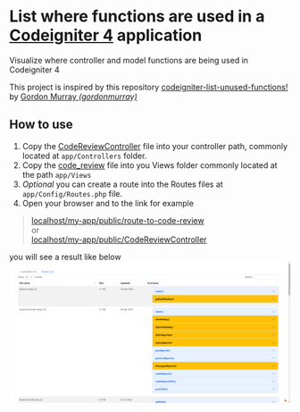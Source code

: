 # <b>List where functions are used in a <a href="https://www.codeigniter.com/user_guide/intro/index.html" target="_blank">Codeigniter 4</a>  application</b>
Visualize where controller and model functions are being used in Codeigniter 4

This project is inspired by this repository <a href="https://github.com/gordonmurray/codeigniter-list-unused-functions" target="_blank">codeigniter-list-unused-functions!</a> by <a href="https://github.com/gordonmurray" target="_blank">Gordon Murray <em>(gordonmurray)</em></a>


## How to use

1.	Copy the [CodeReviewController](https://github.com/Petercadeau/codeigniter4-list-usage-functions/blob/main/CodeReviewController.php) file into your controller path, commonly located at  `app/Controllers` folder.
2.	Copy the [code_review](https://github.com/Petercadeau/codeigniter4-list-usage-functions/blob/main/code_review.php) file into you Views folder commonly located at the path `app/Views` 
3.	*Optional* you can create a route into the Routes files at `app/Config/Routes.php` file.
4.	Open your browser and to the link for example

> [localhost/my-app/public/route-to-code-review](localhost/my-app/public/route-to-code-review)
> <br> or <br>
> [localhost/my-app/public/CodeReviewController](localhost/my-app/public/CodeReviewController)
> 
you will see a result like below
![Example of result expected](https://raw.githubusercontent.com/Petercadeau/codeigniter4-list-usage-functions/bd74dd5f06160a0873e19a838fc625071e76dbcc/codeigniter4-list-usage-functions_example.png)


